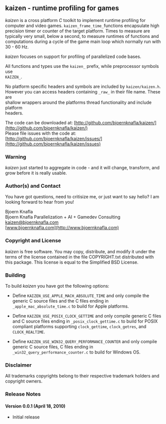 kaizen - runtime profiling for games
------------------------------------

*kaizen* is a cross platform *C* toolkit to implement runtime profiling for 
computer and video games. `kaizen_frame_time_`functions encapsulate 
high precision timer or counter of the target platform. Times to measure are
typically very small, below a second, to measure runtimes of functions and
computations during a cycle of the game main loop which normally run with
30 - 60 Hz.

*kaizen* focuses on support for profiling of parallelized code bases.

All functions and types use the `kaizen_` prefix, while preprocessor symbols use  
`KAIZEN_`.  

No platform specific headers and symbols are included by `kaizen/kaizen.h`. 
However you can access headers containing `_raw_` in their file name. These are  
shallow wrappers around the platforms thread functionality and include platform  
headers.  

The code can be downloaded at: [http://github.com/bjoernknafla/kaizen/](http://github.com/bjoernknafla/kaizen/)  
Please file issues with the code at: [http://github.com/bjoernknafla/kaizen/issues/](http://github.com/bjoernknafla/kaizen/issues)  


### Warning ###

*kaizen* just started to aggregate in code - and it will change, transform, and
grow before it is really usable.


### Author(s) and Contact ###

You have got questions, need to critisize me, or just want to say hello? I am 
looking forward to hear from you!

Bjoern Knafla  
Bjoern Knafla Parallelization + AI + Gamedev Consulting  
[kaizen@bjoernknafla.com](mailto:kaizen@bjoernknafla.com)  
[www.bjoernknafla.com](http://www.bjoernknafla.com)  


### Copyright and License ###

*kaizen* is free software. You may copy, distribute, and modify it under the terms
of the license contained in the file COPYRIGHT.txt distributed with this
package. This license is equal to the Simplified BSD License.


### Building ###

To build *kaizen* you have got the following options:

 *  Define `KAIZEN_USE_APPLE_MACH_ABSOLUTE_TIME` and only compile the generic C source files
    and the C files ending in `_apple_mac_absolute_time.c` to build for Apple platforms.    
    
 *  Define `KAIZEN_USE_POSIX_CLOCK_GETTIME` and only compile generic C files and C source
    files ending in `_posix_clock_gettime.c` to build for POSIX compliant platforms 
    supporting `clock_gettime`, `clock_getres`, and `CLOCK_REALTIME`.
 
 *  Define `KAIZEN_USE_WIN32_QUERY_PERFORMANCE_COUNTER` and only
    compile generic C source files, C files ending in `_win32_query_performance_counter.c` to
    build for Windows OS.


### Disclaimer ###

All trademarks copyrights belong to their respective trademark holders and
copyright owners.


### Release Notes ###

#### Version 0.0.1 (April 18, 2010) ####

 *  Initial release

